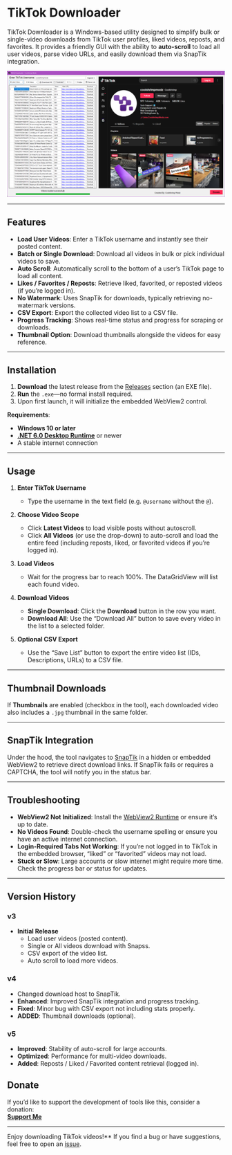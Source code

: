 # TikTok Downloader

TikTok Downloader is a Windows-based utility designed to simplify bulk or single-video downloads from TikTok user profiles, liked videos, reposts, and favorites. It provides a friendly GUI with the ability to **auto-scroll** to load all user videos, parse video URLs, and easily download them via SnapTik integration.

![Main Interface Screenshot](./screenshot.png)

---

## Features

- **Load User Videos**: Enter a TikTok username and instantly see their posted content.
- **Batch or Single Download**: Download all videos in bulk or pick individual videos to save.
- **Auto Scroll**: Automatically scroll to the bottom of a user’s TikTok page to load all content.
- **Likes / Favorites / Reposts**: Retrieve liked, favorited, or reposted videos (if you’re logged in).
- **No Watermark**: Uses SnapTik for downloads, typically retrieving no-watermark versions.
- **CSV Export**: Export the collected video list to a CSV file.
- **Progress Tracking**: Shows real-time status and progress for scraping or downloads.
- **Thumbnail Option**: Download thumbnails alongside the videos for easy reference.

---

## Installation

1. **Download** the latest release from the [Releases](./releases) section (an EXE file).
2. **Run** the `.exe`—no formal install required.
3. Upon first launch, it will initialize the embedded WebView2 control.

**Requirements**:
- **Windows 10 or later**  
- [**.NET 6.0 Desktop Runtime**](https://dotnet.microsoft.com/en-us/download) or newer  
- A stable internet connection

---

## Usage

1. **Enter TikTok Username**  
   - Type the username in the text field (e.g. `@username` without the `@`).

2. **Choose Video Scope**  
   - Click **Latest Videos** to load visible posts without autoscroll.  
   - Click **All Videos** (or use the drop-down) to auto-scroll and load the entire feed (including reposts, liked, or favorited videos if you’re logged in).

3. **Load Videos**  
   - Wait for the progress bar to reach 100%. The DataGridView will list each found video.

4. **Download Videos**  
   - **Single Download**: Click the **Download** button in the row you want.  
   - **Download All**: Use the “Download All” button to save every video in the list to a selected folder.

5. **Optional CSV Export**  
   - Use the “Save List” button to export the entire video list (IDs, Descriptions, URLs) to a CSV file.

---

## Thumbnail Downloads

If **Thumbnails** are enabled (checkbox in the tool), each downloaded video also includes a `.jpg` thumbnail in the same folder.

---

## SnapTik Integration

Under the hood, the tool navigates to [SnapTik](https://snaptik.app) in a hidden or embedded WebView2 to retrieve direct download links. If SnapTik fails or requires a CAPTCHA, the tool will notify you in the status bar.

---

## Troubleshooting

- **WebView2 Not Initialized**: Install the [WebView2 Runtime](https://developer.microsoft.com/en-us/microsoft-edge/webview2/) or ensure it’s up to date.
- **No Videos Found**: Double-check the username spelling or ensure you have an active internet connection.
- **Login-Required Tabs Not Working**: If you’re not logged in to TikTok in the embedded browser, “liked” or “favorited” videos may not load.
- **Stuck or Slow**: Large accounts or slow internet might require more time. Check the progress bar or status for updates.

---

## Version History

### v3
- **Initial Release**
  - Load user videos (posted content).
  - Single or All videos download with Snapss.
  - CSV export of the video list.
  - Auto scroll to load more videos.

### v4
- Changed download host to SnapTik.
- **Enhanced**: Improved SnapTik integration and progress tracking.
- **Fixed**: Minor bug with CSV export not including stats properly.
- **ADDED**: Thumbnail downloads (optional).
  
### v5
- **Improved**: Stability of auto-scroll for large accounts.
- **Optimized**: Performance for multi-video downloads.
- **Added**: Reposts / Liked / Favorited content retrieval (logged in).


## Donate

If you’d like to support the development of tools like this, consider a donation:  
[**Support Me**](https://links.coolshrimpmodz.com)

---

Enjoy downloading TikTok videos!** If you find a bug or have suggestions, feel free to open an [issue](./issues).
